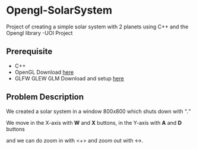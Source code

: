 # Opengl-SolarSystem
Project of creating a simple solar system with 2 planets using C++ and the Opengl library -UOI Project

## Prerequisite
- C++ 
- OpenGL Download [here](https://opengl.org/)
- GLFW GLEW GLM Download and setup [here](https://www.wikihow.com/Set-Up-OpenGL-GLFW-GLEW-GLM-on-a-Project-with-Visual-Studio)

## Problem Description

We created a solar system in a window 800x800 which shuts down with <Q>.
  
We move in the X-axis with **W** and **X** buttons, in the Y-axis with **A** and **D** buttons
  
and we can do zoom in with <+> and zoom out with <->.
